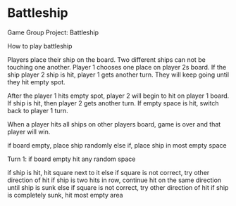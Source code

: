 # Battleship
Game Group Project: Battleship

How to play battleship

Players place their ship on the board. Two different ships can not be touching one another.
Player 1 chooses one place on player 2s board. If the ship player 2 ship is hit, player 1 gets another turn. They will keep going until they hit empty spot.

After the player 1 hits empty spot, player 2 will begin to hit on player 1 board. If ship is hit, then player 2 gets another turn. If empty space is hit, switch back to player 1 turn.

When a player hits all ships on other players board, game is over and that player will win.

if board empty, place ship randomly
else if, place ship in most empty space

Turn 1: if board empty hit any random space

if ship is hit, hit square next to it
    else if square is not correct, try other direction of hit
if ship is two hits in row, continue hit on the same direction until ship is sunk
    else if square is not correct, try other direction of hit
if ship is completely sunk, hit most empty area

